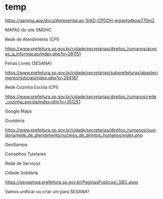 # temp

https://gamma.app/docs/Apresentacao-SIAD-CPDDH-wgqptg4kow770m2

MAPAS do site SMDHC

  

 

Rede de Atendimento (CPI)

https://www.prefeitura.sp.gov.br/cidade/secretarias/direitos_humanos/acesso_a_informacao/index.php?p=281151

 

Feiras Livres (SESANA)

https://www.prefeitura.sp.gov.br/cidade/secretarias/subprefeituras/abastecimento/noticias/index.php?p=294187

 

Rede Cozinha Escola (CPI)

https://www.prefeitura.sp.gov.br/cidade/secretarias/direitos_humanos/rede_cozinha_escola/index.php?p=351251

 

 

Google Maps

 

Ouvidoria

https://www.prefeitura.sp.gov.br/cidade/secretarias/direitos_humanos/ouvidoria/rede_de_atendimento/nucleos_de_direitos_humanos/index.php

 

 

 

GeoSampa

 

Conselhos Tutelares

Rede de Serviços

Cidade Solidária

 

https://geosampa.prefeitura.sp.gov.br/PaginasPublicas/_SBC.aspx

 

 

Vamos unificar ou criar um para SESANA?
